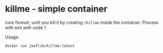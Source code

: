 # killme - simple container

runs forever, until you kill it by creating `/killme` inside the container. Process with exit with code 1.

Usage:
```
docker run jkaflik/killme:latest
```
